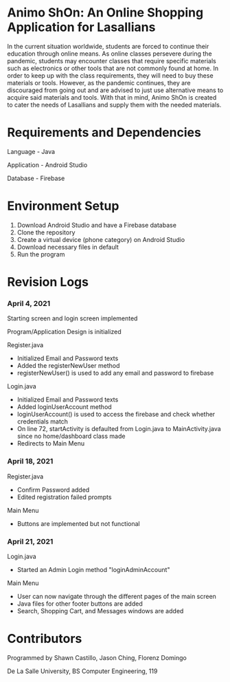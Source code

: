 # Animo ShOn: An Online Shopping Application for Lasallians
In the current situation worldwide, students are forced to continue their education through online means. As online classes persevere during the pandemic, students may encounter  classes that require specific materials such as electronics or other tools that are not commonly found at home. In order to keep up with the class requirements, they will need to buy these materials or tools. However, as the pandemic continues, they are discouraged from going out and are advised to just use alternative means to acquire said materials and tools. With that in mind, Animo ShOn is created to cater the needs of Lasallians and supply them with the needed materials.

# Requirements and Dependencies
Language - Java

Application - Android Studio

Database - Firebase

# Environment Setup
1. Download Android Studio and have a Firebase database
2. Clone the repository
3. Create a virtual device (phone category) on Android Studio
4. Download necessary files in default
5. Run the program

# Revision Logs
### April 4, 2021 
Starting screen and login screen implemented 

Program/Application Design is initialized

Register.java
- Initialized Email and Password texts
- Added the registerNewUser method
- registerNewUser() is used to add any email and password to firebase

Login.java
- Initialized Email and Password texts
- Added loginUserAccount method
- loginUserAccount() is used to access the firebase and check whether credentials match
- On line 72, startActivity is defaulted from Login.java to MainActivity.java since no home/dashboard class made
- Redirects to Main Menu

### April 18, 2021
Register.java
- Confirm Password added
- Edited registration failed prompts

Main Menu
- Buttons are implemented but not functional

### April 21, 2021
Login.java
- Started an Admin Login method "loginAdminAccount"

Main Menu
- User can now navigate through the different pages of the main screen
- Java files for other footer buttons are added
- Search, Shopping Cart, and Messages windows are added

# Contributors
Programmed by Shawn Castillo, Jason Ching, Florenz Domingo

De La Salle University, BS Computer Engineering, 119

